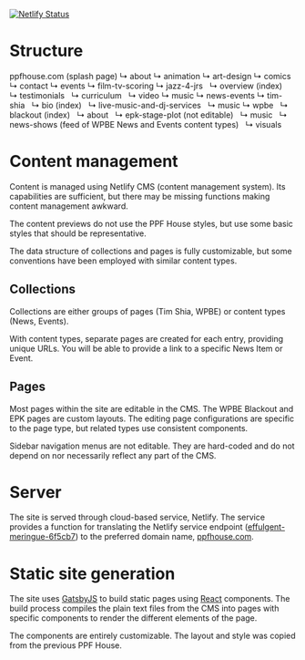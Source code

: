 [![Netlify Status](https://api.netlify.com/api/v1/badges/1aaa9905-0a2e-4d25-acd2-a6decbd40334/deploy-status)](https://app.netlify.com/sites/effulgent-meringue-6f5cb7/deploys)

# Structure

ppfhouse.com (splash page)
&rdsh; about
&rdsh; animation
&rdsh; art-design
&rdsh; comics
&rdsh; contact
&rdsh; events
&rdsh; film-tv-scoring
&rdsh; jazz-4-jrs
&nbsp; &rdsh; overview (index)
&nbsp; &rdsh; testimonials
&nbsp; &rdsh; curriculum
&nbsp; &rdsh; video
&rdsh; music
&rdsh; news-events
&rdsh; tim-shia
&nbsp; &rdsh; bio (index)
&nbsp; &rdsh; live-music-and-dj-services
&nbsp; &rdsh; music
&rdsh; wpbe
&nbsp; &rdsh; blackout (index)
&nbsp; &rdsh; about
&nbsp; &rdsh; epk-stage-plot (not editable)
&nbsp; &rdsh; music
&nbsp; &rdsh; news-shows (feed of WPBE News and Events content types)
&nbsp; &rdsh; visuals

# Content management

Content is managed using Netlify CMS (content management system). Its capabilities are sufficient, but there may be missing functions making content management awkward.

The content previews do not use the PPF House styles, but use some basic styles that should be representative.

The data structure of collections and pages is fully customizable, but some conventions have been employed with similar content types.

## Collections

Collections are either groups of pages (Tim Shia, WPBE) or content types (News, Events).

With content types, separate pages are created for each entry, providing unique URLs. You will be able to provide a link to a specific News Item or Event.

## Pages

Most pages within the site are editable in the CMS. The WPBE Blackout and EPK pages are custom layouts. The editing page configurations are specific to the page type, but related types use consistent components.

Sidebar navigation menus are not editable. They are hard-coded and do not depend on nor necessarily reflect any part of the CMS.

# Server

The site is served through cloud-based service, Netlify. The service provides a function for translating the Netlify service endpoint ([effulgent-meringue-6f5cb7](https://effulgent-meringue-6f5cb7.netlify.app/)) to the preferred domain name, [ppfhouse.com](https://www.ppfhouse.com).

# Static site generation

The site uses [GatsbyJS](https://www.gatsbyjs.com/) to build static pages using [React](https://reactjs.org/) components. The build process compiles the plain text files from the CMS into pages with specific components to render the different elements of the page.

The components are entirely customizable. The layout and style was copied from the previous PPF House.

